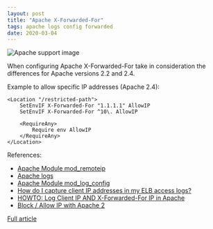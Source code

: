 ```yaml
---
layout: post
title: "Apache X-Forwarded-For"
tags: apache logs config forwarded
date: 2020-03-04
---
```


![Apache support image](https://www.apache.org/img/support-apache.jpg)

When configuring Apache X-Forwarded-For take in consideration the differences for Apache versions 2.2 and 2.4.

Example to allow specific IP addresses (Apache 2.4):
```
<Location "/restricted-path">
    SetEnvIF X-Forwarded-For "1.1.1.1" AllowIP
    SetEnvIF X-Forwarded-For ^10\. AllowIP

    <RequireAny>
        Require env AllowIP
    </RequireAny>
</Location>
```

References:
- [Apache Module mod_remoteip](https://httpd.apache.org/docs/2.4/mod/mod_remoteip.html)
- [Apache logs](https://httpd.apache.org/docs/2.4/logs.html)
- [Apache Module mod_log_config](http://httpd.apache.org/docs/current/mod/mod_log_config.html)
- [How do I capture client IP addresses in my ELB access logs?](https://aws.amazon.com/premiumsupport/knowledge-center/elb-capture-client-ip-addresses/)
- [HOWTO: Log Client IP AND X-Forwarded-For IP in Apache](https://www.techstacks.com/howto/log-client-ip-and-xforwardedfor-ip-in-apache.html)
- [Block / Allow IP with Apache 2](https://vfac.fr/blog/block-allow-ip-with-apache-2)

[Full article](https://dryja.info/apache2-block-allow-ip-simple-guide/)
